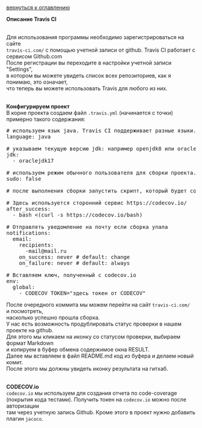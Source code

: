 <a href="/README.md">вернуться к оглавлению</a>

<b>Описание Travis CI</b> <br><br>

Для использования программы необходимо зарегистрироваться на сайте<br>
`travis-ci.com/`
с помощью учетной записи от github. Travis CI работает с сервисом Github.com<br>
После регистрации вы переходите в настройки учетной записи "Settings", <br>
в котором вы можете увидеть список всех репозиториев, как я понимаю, это означает,<br>
что теперь вы можете использовать Travis для любого из них.<br><br>

**Конфигурируем проект**<br>
В корне проекта создаем файл `.travis.yml` (начинается с точки) примерно такого содержания:
<pre>
# используем язык java. Travis CI поддерживает разные языки.
language: java

# указываем текущую версию jdk: например openjdk8 или oraclejdk14
jdk: 
  - oraclejdk17

# используем режим обычного пользователя для сборки проекта.
sudo: false

# после выполнения сборки запустить скрипт, который будет собирать статистику по JaCoCo

# Здесь используется сторонний сервис https://codecov.io/
after_success:
  - bash <(curl -s https://codecov.io/bash)

# Отправлять уведомление на почту если сборка упала
notifications:
  email:
    recipients:
      -mail@mail.ru
    on_success: never # default: change
    on_failure: never # default: always

# Вставляем ключ, полученный с codecov.io
env:
  global:
    - CODECOV_TOKEN="здесь токен от CODECOV"
</pre>

После очередного коммита мы можем перейти на сайт `travis-ci.com/ ` и посмотреть, <br>
насколько успешно прошла сборка.<br>
У нас есть возможность продублировать статус проверки в нашем проекте на github.<br>
Для этого мы кликаем на иконку со статусом проверки, выбираем формат Markdown <br>
и копируем в буфер обмена содержимое окна RESULT.<br>
Далее мы вставляем в файл README.md код из буфера и делаем новый комит.<br>
После этого мы должны увидеть иконку результата на гитхаб.<br><br>

**CODECOV.io**<br>
`codecov.io` мы используем для создания отчета по code-coverage <br>
(покрытия кода тестами). Получить токен на `codecov.io` можно после авторизации <br>
там через учетную запись Github. Кроме этого в проект нужно добавить<br>
плагин `jacoco`.